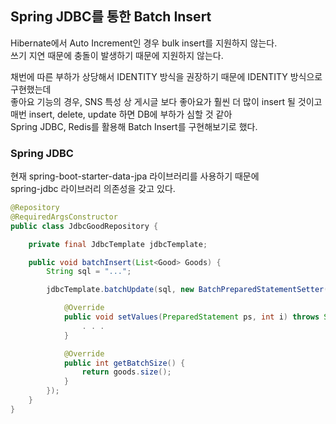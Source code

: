 ## Spring JDBC를 통한 Batch Insert 

Hibernate에서 Auto Increment인 경우 bulk insert를 지원하지 않는다.   
쓰기 지연 때문에 충돌이 발생하기 때문에 지원하지 않는다.   

채번에 따른 부하가 상당해서 IDENTITY 방식을 권장하기 때문에 IDENTITY 방식으로 구현했는데   
좋아요 기능의 경우, SNS 특성 상 게시글 보다 좋아요가 훨씬 더 많이 insert 될 것이고  
매번 insert, delete, update 하면 DB에 부하가 심할 것 같아   
Spring JDBC, Redis를 활용해 Batch Insert를 구현해보기로 했다.   


### Spring JDBC

현재 spring-boot-starter-data-jpa 라이브러리를 사용하기 때문에   
spring-jdbc 라이브러리 의존성을 갖고 있다.   


```java 
@Repository
@RequiredArgsConstructor
public class JdbcGoodRepository {

    private final JdbcTemplate jdbcTemplate;

    public void batchInsert(List<Good> Goods) {
        String sql = "...";

        jdbcTemplate.batchUpdate(sql, new BatchPreparedStatementSetter() {

            @Override
            public void setValues(PreparedStatement ps, int i) throws SQLException {
                . . .
            }

            @Override
            public int getBatchSize() {
                return goods.size();
            }
        });
    }
}
```

